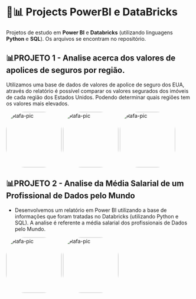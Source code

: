 # 🚀📊 Projects PowerBI e DataBricks 
Projetos de estudo em **Power BI** e **Databricks** (utilizando linguagens **Python** e **SQL**). Os arquivos se encontram no repositório. 

## 📊**PROJETO 1** - **Analise acerca dos valores de apolices de seguros por região.** 

Utilizamos uma base de dados de valores de apolice de seguro dos EUA, através do relatório é possível comparar os valores segurados dos imóveis de cada região dos Estados Unidos. Podendo determinar quais regiões tem os valores mais elevados. 

<img align="center" alt="Rafa-pic" height="150" style="border-radius:50px;" src="https://cdn.discordapp.com/attachments/685641595428536322/1062129649611706418/1.jpg">  

<img align="center" alt="Rafa-pic" height="150" style="border-radius:50px;" src="https://cdn.discordapp.com/attachments/685641595428536322/1062129649922080800/2.jpg">  

<img align="center" alt="Rafa-pic" height="150" style="border-radius:50px;" src="https://cdn.discordapp.com/attachments/685641595428536322/1062129650182144111/3.jpg">  


## 📊**PROJETO 2** - **Analise da Média Salarial de um Profissional de Dados pelo Mundo**
 - Desenvolvemos um relatório em Power BI utilizando a base de informações que foram tratadas no Databricks (utilizando Python e SQL). A analise é referente a média salarial dos profissionais de Dados pelo Mundo. 

<img align="center" alt="Rafa-pic" height="150" style="border-radius:50px;" src="https://cdn.discordapp.com/attachments/685641595428536322/1027194420543639604/dash1.jpg">  

<img align="center" alt="Rafa-pic" height="150" style="border-radius:50px;" src="https://cdn.discordapp.com/attachments/685641595428536322/1027194420837224529/dash2.jpg">
</div> 
